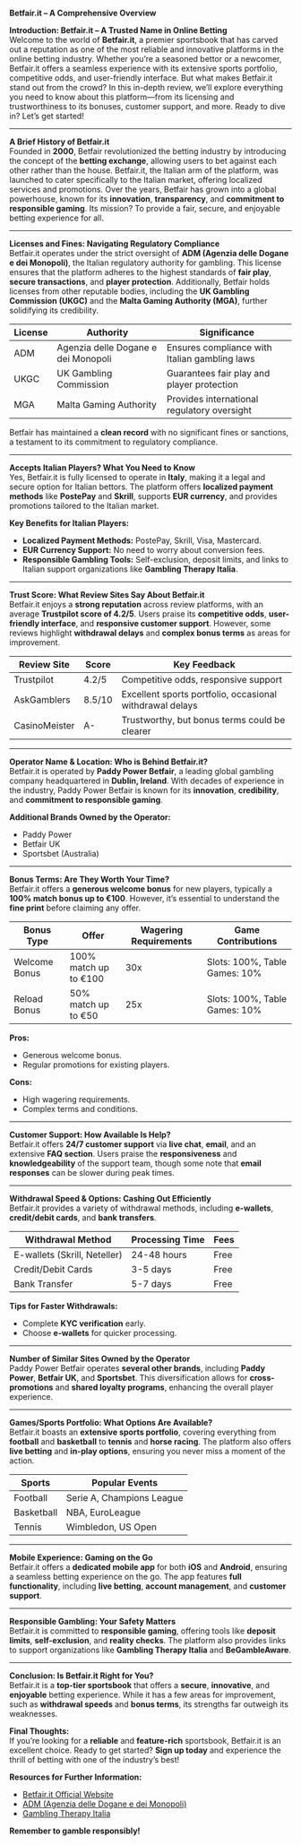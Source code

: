 **Betfair.it – A Comprehensive Overview**  

**Introduction: Betfair.it – A Trusted Name in Online Betting**  
Welcome to the world of **Betfair.it**, a premier sportsbook that has carved out a reputation as one of the most reliable and innovative platforms in the online betting industry. Whether you’re a seasoned bettor or a newcomer, Betfair.it offers a seamless experience with its extensive sports portfolio, competitive odds, and user-friendly interface. But what makes Betfair.it stand out from the crowd? In this in-depth review, we’ll explore everything you need to know about this platform—from its licensing and trustworthiness to its bonuses, customer support, and more. Ready to dive in? Let’s get started!  

---

**A Brief History of Betfair.it**  
Founded in **2000**, Betfair revolutionized the betting industry by introducing the concept of the **betting exchange**, allowing users to bet against each other rather than the house. Betfair.it, the Italian arm of the platform, was launched to cater specifically to the Italian market, offering localized services and promotions. Over the years, Betfair has grown into a global powerhouse, known for its **innovation**, **transparency**, and **commitment to responsible gaming**. Its mission? To provide a fair, secure, and enjoyable betting experience for all.  

---

**Licenses and Fines: Navigating Regulatory Compliance**  
Betfair.it operates under the strict oversight of **ADM (Agenzia delle Dogane e dei Monopoli)**, the Italian regulatory authority for gambling. This license ensures that the platform adheres to the highest standards of **fair play**, **secure transactions**, and **player protection**. Additionally, Betfair holds licenses from other reputable bodies, including the **UK Gambling Commission (UKGC)** and the **Malta Gaming Authority (MGA)**, further solidifying its credibility.  

| **License** | **Authority** | **Significance** |  
|-------------|---------------|------------------|  
| ADM | Agenzia delle Dogane e dei Monopoli | Ensures compliance with Italian gambling laws |  
| UKGC | UK Gambling Commission | Guarantees fair play and player protection |  
| MGA | Malta Gaming Authority | Provides international regulatory oversight |  

Betfair has maintained a **clean record** with no significant fines or sanctions, a testament to its commitment to regulatory compliance.  

---

**Accepts Italian Players? What You Need to Know**  
Yes, Betfair.it is fully licensed to operate in **Italy**, making it a legal and secure option for Italian bettors. The platform offers **localized payment methods** like **PostePay** and **Skrill**, supports **EUR currency**, and provides promotions tailored to the Italian market.  

**Key Benefits for Italian Players:**  
- **Localized Payment Methods:** PostePay, Skrill, Visa, Mastercard.  
- **EUR Currency Support:** No need to worry about conversion fees.  
- **Responsible Gambling Tools:** Self-exclusion, deposit limits, and links to Italian support organizations like **Gambling Therapy Italia**.  

---

**Trust Score: What Review Sites Say About Betfair.it**  
Betfair.it enjoys a **strong reputation** across review platforms, with an average **Trustpilot score of 4.2/5**. Users praise its **competitive odds**, **user-friendly interface**, and **responsive customer support**. However, some reviews highlight **withdrawal delays** and **complex bonus terms** as areas for improvement.  

| **Review Site** | **Score** | **Key Feedback** |  
|-----------------|-----------|------------------|  
| Trustpilot | 4.2/5 | Competitive odds, responsive support |  
| AskGamblers | 8.5/10 | Excellent sports portfolio, occasional withdrawal delays |  
| CasinoMeister | A- | Trustworthy, but bonus terms could be clearer |  

---

**Operator Name & Location: Who is Behind Betfair.it?**  
Betfair.it is operated by **Paddy Power Betfair**, a leading global gambling company headquartered in **Dublin, Ireland**. With decades of experience in the industry, Paddy Power Betfair is known for its **innovation**, **credibility**, and **commitment to responsible gaming**.  

**Additional Brands Owned by the Operator:**  
- Paddy Power  
- Betfair UK  
- Sportsbet (Australia)  

---

**Bonus Terms: Are They Worth Your Time?**  
Betfair.it offers a **generous welcome bonus** for new players, typically a **100% match bonus up to €100**. However, it’s essential to understand the **fine print** before claiming any offer.  

| **Bonus Type** | **Offer** | **Wagering Requirements** | **Game Contributions** |  
|----------------|-----------|---------------------------|------------------------|  
| Welcome Bonus | 100% match up to €100 | 30x | Slots: 100%, Table Games: 10% |  
| Reload Bonus | 50% match up to €50 | 25x | Slots: 100%, Table Games: 10% |  

**Pros:**  
- Generous welcome bonus.  
- Regular promotions for existing players.  

**Cons:**  
- High wagering requirements.  
- Complex terms and conditions.  

---

**Customer Support: How Available Is Help?**  
Betfair.it offers **24/7 customer support** via **live chat**, **email**, and an extensive **FAQ section**. Users praise the **responsiveness** and **knowledgeability** of the support team, though some note that **email responses** can be slower during peak times.  

---

**Withdrawal Speed & Options: Cashing Out Efficiently**  
Betfair.it provides a variety of withdrawal methods, including **e-wallets**, **credit/debit cards**, and **bank transfers**.  

| **Withdrawal Method** | **Processing Time** | **Fees** |  
|-----------------------|---------------------|----------|  
| E-wallets (Skrill, Neteller) | 24-48 hours | Free |  
| Credit/Debit Cards | 3-5 days | Free |  
| Bank Transfer | 5-7 days | Free |  

**Tips for Faster Withdrawals:**  
- Complete **KYC verification** early.  
- Choose **e-wallets** for quicker processing.  

---

**Number of Similar Sites Owned by the Operator**  
Paddy Power Betfair operates **several other brands**, including **Paddy Power**, **Betfair UK**, and **Sportsbet**. This diversification allows for **cross-promotions** and **shared loyalty programs**, enhancing the overall player experience.  

---

**Games/Sports Portfolio: What Options Are Available?**  
Betfair.it boasts an **extensive sports portfolio**, covering everything from **football** and **basketball** to **tennis** and **horse racing**. The platform also offers **live betting** and **in-play options**, ensuring you never miss a moment of the action.  

| **Sports** | **Popular Events** |  
|------------|--------------------|  
| Football | Serie A, Champions League |  
| Basketball | NBA, EuroLeague |  
| Tennis | Wimbledon, US Open |  

---

**Mobile Experience: Gaming on the Go**  
Betfair.it offers a **dedicated mobile app** for both **iOS** and **Android**, ensuring a seamless betting experience on the go. The app features **full functionality**, including **live betting**, **account management**, and **customer support**.  

---

**Responsible Gambling: Your Safety Matters**  
Betfair.it is committed to **responsible gaming**, offering tools like **deposit limits**, **self-exclusion**, and **reality checks**. The platform also provides links to support organizations like **Gambling Therapy Italia** and **BeGambleAware**.  

---

**Conclusion: Is Betfair.it Right for You?**  
Betfair.it is a **top-tier sportsbook** that offers a **secure**, **innovative**, and **enjoyable** betting experience. While it has a few areas for improvement, such as **withdrawal speeds** and **bonus terms**, its strengths far outweigh its weaknesses.  

**Final Thoughts:**  
If you’re looking for a **reliable** and **feature-rich** sportsbook, Betfair.it is an excellent choice. Ready to get started? **Sign up today** and experience the thrill of betting with one of the industry’s best!  

**Resources for Further Information:**  
- [Betfair.it Official Website](https://betfair.it)  
- [ADM (Agenzia delle Dogane e dei Monopoli)](https://www.adm.gov.it)  
- [Gambling Therapy Italia](https://www.gamblingtherapy.org/it)  

**Remember to gamble responsibly!**